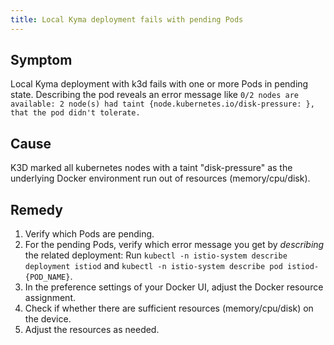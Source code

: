 ```yaml
---
title: Local Kyma deployment fails with pending Pods
---
```


## Symptom

Local Kyma deployment with k3d fails with one or more Pods in pending state.
Describing the pod reveals an error message like `0/2 nodes are available: 2 node(s) had taint {node.kubernetes.io/disk-pressure: }, that the pod didn't tolerate.`

## Cause

K3D marked all kubernetes nodes with a taint "disk-pressure" as the underlying Docker environment run out of resources (memory/cpu/disk).

## Remedy

1. Verify which Pods are pending.
2. For the pending Pods, verify which error message you get by _describing_ the related deployment:
   Run `kubectl -n istio-system describe deployment istiod` and `kubectl -n istio-system describe pod istiod-{POD_NAME}`.
3. In the preference settings of your Docker UI, adjust the Docker resource assignment.
4. Check if whether there are sufficient resources (memory/cpu/disk) on the device.
5. Adjust the resources as needed.
